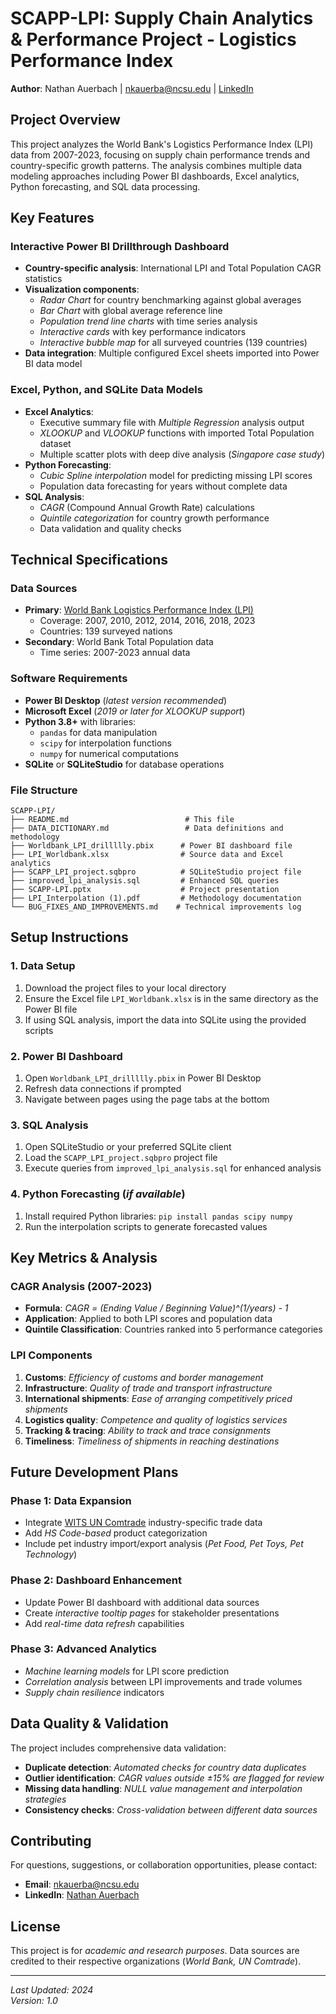 # SCAPP-LPI: Supply Chain Analytics & Performance Project - Logistics Performance Index

**Author**: Nathan Auerbach | nkauerba@ncsu.edu | [LinkedIn](https://www.linkedin.com/in/nkauerbach05)

## Project Overview

This project analyzes the World Bank's Logistics Performance Index (LPI) data from 2007-2023, focusing on supply chain performance trends and country-specific growth patterns. The analysis combines multiple data modeling approaches including Power BI dashboards, Excel analytics, Python forecasting, and SQL data processing.

## Key Features

### Interactive Power BI Drillthrough Dashboard
- **Country-specific analysis**: International LPI and Total Population CAGR statistics
- **Visualization components**:
  - *Radar Chart* for country benchmarking against global averages
  - *Bar Chart* with global average reference line
  - *Population trend line charts* with time series analysis
  - *Interactive cards* with key performance indicators
  - *Interactive bubble map* for all surveyed countries (139 countries)
- **Data integration**: Multiple configured Excel sheets imported into Power BI data model

### Excel, Python, and SQLite Data Models
- **Excel Analytics**:
  - Executive summary file with *Multiple Regression* analysis output
  - *XLOOKUP* and *VLOOKUP* functions with imported Total Population dataset
  - Multiple scatter plots with deep dive analysis (*Singapore case study*)
- **Python Forecasting**:
  - *Cubic Spline interpolation* model for predicting missing LPI scores
  - Population data forecasting for years without complete data
- **SQL Analysis**:
  - *CAGR* (Compound Annual Growth Rate) calculations
  - *Quintile categorization* for country growth performance
  - Data validation and quality checks

## Technical Specifications

### Data Sources
- **Primary**: [World Bank Logistics Performance Index (LPI)](https://lpi.worldbank.org/)
  - Coverage: 2007, 2010, 2012, 2014, 2016, 2018, 2023
  - Countries: 139 surveyed nations
- **Secondary**: World Bank Total Population data
  - Time series: 2007-2023 annual data

### Software Requirements
- **Power BI Desktop** (*latest version recommended*)
- **Microsoft Excel** (*2019 or later for XLOOKUP support*)
- **Python 3.8+** with libraries:
  - `pandas` for data manipulation
  - `scipy` for interpolation functions
  - `numpy` for numerical computations
- **SQLite** or **SQLiteStudio** for database operations

### File Structure
```
SCAPP-LPI/
├── README.md                          # This file
├── DATA_DICTIONARY.md                 # Data definitions and methodology
├── Worldbank_LPI_drillllly.pbix      # Power BI dashboard file
├── LPI_Worldbank.xlsx                # Source data and Excel analytics
├── SCAPP_LPI_project.sqbpro          # SQLiteStudio project file
├── improved_lpi_analysis.sql         # Enhanced SQL queries
├── SCAPP-LPI.pptx                    # Project presentation
├── LPI_Interpolation (1).pdf         # Methodology documentation
└── BUG_FIXES_AND_IMPROVEMENTS.md    # Technical improvements log
```

## Setup Instructions

### 1. Data Setup
1. Download the project files to your local directory
2. Ensure the Excel file `LPI_Worldbank.xlsx` is in the same directory as the Power BI file
3. If using SQL analysis, import the data into SQLite using the provided scripts

### 2. Power BI Dashboard
1. Open `Worldbank_LPI_drillllly.pbix` in Power BI Desktop
2. Refresh data connections if prompted
3. Navigate between pages using the page tabs at the bottom

### 3. SQL Analysis
1. Open SQLiteStudio or your preferred SQLite client
2. Load the `SCAPP_LPI_project.sqbpro` project file
3. Execute queries from `improved_lpi_analysis.sql` for enhanced analysis

### 4. Python Forecasting (*if available*)
1. Install required Python libraries: `pip install pandas scipy numpy`
2. Run the interpolation scripts to generate forecasted values

## Key Metrics & Analysis

### CAGR Analysis (2007-2023)
- **Formula**: *CAGR = (Ending Value / Beginning Value)^(1/years) - 1*
- **Application**: Applied to both LPI scores and population data
- **Quintile Classification**: Countries ranked into 5 performance categories

### LPI Components
1. **Customs**: *Efficiency of customs and border management*
2. **Infrastructure**: *Quality of trade and transport infrastructure*
3. **International shipments**: *Ease of arranging competitively priced shipments*
4. **Logistics quality**: *Competence and quality of logistics services*
5. **Tracking & tracing**: *Ability to track and trace consignments*
6. **Timeliness**: *Timeliness of shipments in reaching destinations*

## Future Development Plans

### Phase 1: Data Expansion
- Integrate [WITS UN Comtrade](https://wits.worldbank.org/) industry-specific trade data
- Add *HS Code-based* product categorization
- Include pet industry import/export analysis (*Pet Food, Pet Toys, Pet Technology*)

### Phase 2: Dashboard Enhancement
- Update Power BI dashboard with additional data sources
- Create *interactive tooltip pages* for stakeholder presentations
- Add *real-time data refresh* capabilities

### Phase 3: Advanced Analytics
- *Machine learning models* for LPI score prediction
- *Correlation analysis* between LPI improvements and trade volumes
- *Supply chain resilience* indicators

## Data Quality & Validation

The project includes comprehensive data validation:
- **Duplicate detection**: *Automated checks for country data duplicates*
- **Outlier identification**: *CAGR values outside ±15% are flagged for review*
- **Missing data handling**: *NULL value management and interpolation strategies*
- **Consistency checks**: *Cross-validation between different data sources*

## Contributing

For questions, suggestions, or collaboration opportunities, please contact:
- **Email**: nkauerba@ncsu.edu
- **LinkedIn**: [Nathan Auerbach](https://www.linkedin.com/in/nkauerbach05)

## License

This project is for *academic and research purposes*. Data sources are credited to their respective organizations (*World Bank, UN Comtrade*).

---

*Last Updated: 2024*  
*Version: 1.0*


